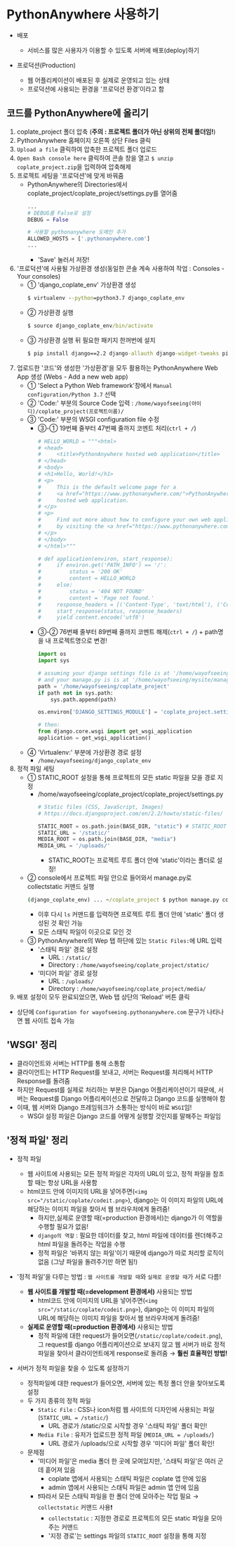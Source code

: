 # PythonAnywhere 사용하기

- 배포
  - 서비스를 많은 사용자가 이용할 수 있도록 서버에 배포(deploy)하기

- 프로덕션(Production)
  - 웹 어플리케이션이 배포된 후 실제로 운영되고 있는 상태
  - 프로덕션에 사용되는 환경을 '프로덕션 환경'이라고 함

## 코드를 PythonAnywhere에 올리기

1. coplate_project 폴더 압축 (**주의 : 프로젝트 폴더가 아닌 상위의 전체 폴더임!**)
2. PythonAnywhere 홈페이지 오른쪽 상단 Files 클릭
3. `Upload a file` 클릭하여 압축한 프로젝트 폴더 업로드
4. `Open Bash console here` 클릭하여 콘솔 창을 열고 `$ unzip coplate_project.zip`을 입력하여 압축해제
5. 프로젝트 세팅을 '프로덕션'에 맞게 바꿔줌
    - PythonAnywhere의 Directories에서 coplate_project/coplate_project/settings.py를 열어줌
      ```py
      ...
      # DEBUG를 False로 설정
      DEBUG = False

      # 사용할 pythonanywhere 도메인 추가
      ALLOWED_HOSTS = ['.pythonanywhere.com']
      ...
      ```
      - 'Save' 눌러서 저장!
6. '프로덕션'에 사용될 가상환경 생성(동일한 콘솔 계속 사용하여 작업 : Consoles - Your consoles)
    - ① 'django_coplate_env' 가상환경 생성
      ```cmd
      $ virtualenv --python=python3.7 django_coplate_env
      ```
    - ② 가상환경 실행
      ```cmd
      $ source django_coplate_env/bin/activate
      ```
    - ③ 가상환경 실행 뒤 필요한 패키지 한꺼번에 설치
      ```cmd
      $ pip install django==2.2 django-allauth django-widget-tweaks pillow django-braces 
      ```
7. 업로드한 '코드'와 생성한 '가상환경'을 모두 활용하는 PythonAnywhere Web App 생성 (Webs - Add a new web app)
    - ① 'Select a Python Web framework'창에서 `Manual configuration/Python 3.7` 선택
    - ② 'Code:' 부분의 Source Code 입력 : `/home/wayofseeing(아이디)/coplate_project(프로젝트이름)/`
    - ③ 'Code:' 부분의 WSGI configuration file 수정
      - ③-① 19번째 줄부터 47번째 줄까지 코멘트 처리(`ctrl + /`)
        ```py
        # HELLO_WORLD = """<html>
        # <head>
        #     <title>PythonAnywhere hosted web application</title>
        # </head>
        # <body>
        # <h1>Hello, World!</h1>
        # <p>
        #     This is the default welcome page for a
        #     <a href="https://www.pythonanywhere.com/">PythonAnywhere</a>
        #     hosted web application.
        # </p>
        # <p>
        #     Find out more about how to configure your own web application
        #     by visiting the <a href="https://www.pythonanywhere.com/web_app_setup/">web app setup</a> page
        # </p>
        # </body>
        # </html>"""

        # def application(environ, start_response):
        #     if environ.get('PATH_INFO') == '/':
        #         status = '200 OK'
        #         content = HELLO_WORLD
        #     else:
        #         status = '404 NOT FOUND'
        #         content = 'Page not found.'
        #     response_headers = [('Content-Type', 'text/html'), ('Content-Length', str(len(content)))]
        #     start_response(status, response_headers)
        #     yield content.encode('utf8')
        ```
      - ③-② 76번째 줄부터 89번째 줄까지 코멘트 해제(`ctrl + /`) + path명을 내 프로젝트명으로 변경!
        ```py
        import os
        import sys

        # assuming your django settings file is at '/home/wayofseeing/mysite/mysite/settings.py'
        # and your manage.py is is at '/home/wayofseeing/mysite/manage.py'
        path = '/home/wayofseeing/coplate_project'
        if path not in sys.path:
            sys.path.append(path)

        os.environ['DJANGO_SETTINGS_MODULE'] = 'coplate_project.settings'

        # then:
        from django.core.wsgi import get_wsgi_application
        application = get_wsgi_application()
        ```
    - ④ 'Virtualenv:' 부분에 가상환경 경로 설정
      - `/home/wayofseeing/django_coplate_env`
8. 정적 파일 세팅
    - ① STATIC_ROOT 설정을 통해 프로젝트의 모든 static 파일을 모을 경로 지정
      - /home/wayofseeing/coplate_project/coplate_project/settings.py
        ```py
        # Static files (CSS, JavaScript, Images)
        # https://docs.djangoproject.com/en/2.2/howto/static-files/

        STATIC_ROOT = os.path.join(BASE_DIR, "static") # STATIC_ROOT 설정 추가
        STATIC_URL = '/static/'
        MEDIA_ROOT = os.path.join(BASE_DIR, "media")
        MEDIA_URL = '/uploads/'
        ```
        - STATIC_ROOT는 프로젝트 루트 폴더 안에 'static'이라는 폴더로 설정!
    - ② console에서 프로젝트 파일 안으로 들어와서 manage.py로 collectstatic 커맨드 실행
      ```cmd
      (django_coplate_env) ... ~/coplate_project $ python manage.py collecstatic
      ```
      - 이후 다시 `ls` 커맨드를 입력하면 프로젝트 루트 폴더 안에 'static' 폴더 생성된 것 확인 가능
      - 모든 스태틱 파일이 이곳으로 모인 것
    - ③ PythonAnywhere의 Wep 탭 하단에 있는 `Static Files:`에 URL 입력
      - '스태틱 파일' 경로 설정
        - URL : `/static/`
        - Directory : `/home/wayofseeing/coplate_project/static/`
      - '미디어 파일' 경로 설정
        - URL : `/uploads/`
        - Directory : `/home/wayofseeing/coplate_project/media/`
9. 배포 설정이 모두 완료되었으면, Web 탭 상단의 'Reload' 버튼 클릭
  - 상단에 `Configuration for wayofseeing.pythonanywhere.com` 문구가 나타나면 웹 사이트 접속 가능


## 'WSGI' 정리

- 클라이언트와 서버는 HTTP를 통해 소통함
- 클라이언트는 HTTP Request를 보내고, 서버는 Request를 처리해서 HTTP Response를 돌려줌
- 하지만 Request를 실제로 처리하는 부분은 Django 어플리케이션이기 때문에, 서버는 Request를 Django 어플리케이션으로 전달하고 Django 코드를 실행해야 함
- 이때, 웹 서버와 Django 프레임워크가 소통하는 방식이 바로 `WSGI`임!
  - WSGI 설정 파일은 Django 코드를 어떻게 실행할 것인지를 말해주는 파일임


## '정적 파일' 정리

- 정적 파일
  - 웹 사이트에 사용되는 모든 정적 파일은 각자의 URL이 있고, 정적 파일을 참조할 때는 항상 URL을 사용함
  - html코드 안에 이미지의 URL을 넣어주면(`<img src="/static/coplate/codeit.png>`), django는 이 이미지 파일의 URL에 해당하는 이미지 파일을 찾아서 웹 브라우저에게 돌려줌!
    - 하지만,실제로 운영할 때(=production 환경에서)는 django가 이 역할을 수행할 필요가 없음!
    - `django의 역할` : 필요한 데이터를 찾고, html 파일에 데이터를 렌더해주고 html 파일을 돌려주는 작업을 수행
    - 정적 파일은 '바뀌지 않는 파일'이기 때문에 django가 따로 처리할 로직이 없음 (그냥 파일을 돌려주기만 하면 됨!)

- '정적 파일'을 다루는 방법 : `웹 사이트를 개발할 때`와 `실제로 운영할 때`가 서로 다름!
  - **웹 사이트를 개발할 때(=development 환경에서)** 사용되는 방법
    - html코드 안에 이미지의 URL을 넣어주면(`<img src="/static/coplate/codeit.png>`), django는 이 이미지 파일의 URL에 해당하는 이미지 파일을 찾아서 웹 브라우저에게 돌려줌!
  - **실제로 운영할 때(=production 환경에서)** 사용되는 방법
    - 정적 파일에 대한 request가 들어오면(`/static/coplate/codeit.png`), 그 request를 django 어플리케이션으로 보내지 않고 웹 서버가 바로 정적 파일을 찾아서 클라이언트에게 response로 돌려줌 → **훨씬 효율적인 방법!**


- 서버가 정적 파일을 찾을 수 있도록 설정하기
  - 정적파일에 대한 request가 들어오면, 서버에 있는 특정 폴더 안을 찾아보도록 설정
  - 두 가지 종류의 정적 파일
    - `Static File` : CSS나 icon처럼 웹 사이트의 디자인에 사용되는 파일 (`STATIC_URL = /static/`)
      - URL 경로가 /static/으로 시작할 경우 '스태틱 파일' 폴더 확인!
    - `Media File` : 유저가 업로드한 정적 파일  (`MEDIA_URL = /uploads/`)
      - URL 경로가 /uploads/으로 시작할 경우 '미디어 파일' 폴더 확인!
  - 문제점
    - '미디어 파일'은 media 폴더 한 곳에 모여있지만, '스태틱 파일'은 여러 군데 흩어져 있음
      - coplate 앱에서 사용되는 스태틱 파일은 coplate 앱 안에 있음
      - admin 앱에서 사용되는 스태틱 파일은 admin 앱 안에 있음
    - ❗따라서 모든 스태틱 파일을 한 폴더 안에 모아주는 작업 필요 → `collectstatic` 커맨드 사용❗
      - `collectstatic` : 지정한 경로로 프로젝트의 모든 static 파일을 모아주는 커맨드
      - '지정 경로'는 settings 파일의 `STATIC_ROOT` 설정을 통해 지정
    